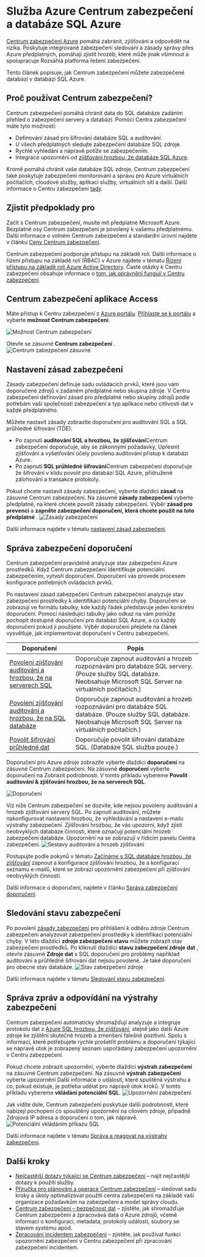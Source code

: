 <properties
   pageTitle="Služba Azure Centrum zabezpečení a databáze SQL Azure | Microsoft Azure"
   description="Tento článek popisuje, jak Centrum zabezpečení můžete zabezpečené databází v databázi SQL Azure."
   services="sql-database"
   documentationCenter="na"
   authors="TerryLanfear"
   manager="MBaldwin"
   editor=""/>

<tags
   ms.service="security-center"
   ms.devlang="na"
   ms.topic="article"
   ms.tgt_pltfrm="na"
   ms.workload="na"
   ms.date="10/18/2016"
   ms.author="terrylan"/>

# <a name="azure-security-center-and-azure-sql-database-service"></a>Služba Azure Centrum zabezpečení a databáze SQL Azure

[Centrum zabezpečení Azure](https://azure.microsoft.com/documentation/services/security-center/) pomáhá zabránit, zjišťování a odpovědět na rizika. Poskytuje integrované zabezpečení sledování a zásady správy přes Azure předplatných, pomáhají zjistit hrozeb, které může jinak všimnout a spolupracuje Rozsáhlá platforma řešení zabezpečení.

Tento článek popisuje, jak Centrum zabezpečení můžete zabezpečené databází v databázi SQL Azure.

## <a name="why-use-security-center"></a>Proč používat Centrum zabezpečení?

Centrum zabezpečení pomáhá chránit data do SQL databáze zadáním přehled o zabezpečení servery a databází. Pomocí Centra zabezpečení máte tyto možnosti:

- Definování zásad pro šifrování databáze SQL a auditování.
- U všech předplatných sledujte zabezpečení databáze SQL zdroje.
- Rychlé vyhledání a nápravě potíže se zabezpečením.
- Integrace upozornění od [zjišťování hrozbou, že databáze SQL Azure](../sql-database/sql-database-threat-detection-get-started.md).

Kromě pomáhá chránit vaše databáze SQL zdroje, Centrum zabezpečení také poskytuje zabezpečení monitorování a správu pro Azure virtuálních počítačích, cloudové služby, aplikací služby, virtuálních sítí a další. Další informace o Centru zabezpečení [tady](security-center-intro.md).

## <a name="prerequisites"></a>Zjistit předpoklady pro

Začít s Centrum zabezpečení, musíte mít předplatné Microsoft Azure. Bezplatné osy Centrum zabezpečení je povolený k vašemu předplatnému. Další informace o volném Centrum zabezpečení a standardní úrovní najdete v článku [Ceny Centrum zabezpečení](https://azure.microsoft.com/pricing/details/security-center/).

Centrum zabezpečení podporuje přístupu na základě rolí. Další informace o řízení přístupu na základě rolí (RBAC) v Azure najdete v tématu [Řízení přístupu na základě rolí Azure Active Directory](../active-directory/role-based-access-control-configure.md). Časté otázky k Centru zabezpečení obsahuje informace o [tom, jak oprávnění fungují v Centru zabezpečení](security-center-faq.md#how-are-permissions-handled-in-azure-security-center).

## <a name="access-security-center"></a>Centrum zabezpečení aplikace Access

Máte přístup k Centru zabezpečení z [Azure portálu](https://azure.microsoft.com/features/azure-portal/). [Přihlaste se k portálu](https://portal.azure.com/) a vyberte **možnost Centrum zabezpečení**.

![Možnost Centrum zabezpečení][1]

Otevře se zásuvné **Centrum zabezpečení** .
![Centrum zabezpečení zásuvné][2]

## <a name="set-security-policy"></a>Nastavení zásad zabezpečení

Zásady zabezpečení definuje sadu ovládacích prvků, které jsou vám doporučené zdrojů v zadaném předplatné nebo skupina zdroje. V Centru zabezpečení definování zásad pro předplatné nebo skupiny zdrojů podle potřebám vaší společnosti zabezpečení a typ aplikace nebo citlivosti dat v každé předplatného.

Můžete nastavit zásady zobrazíte doporučení pro auditování SQL a SQL průhledné šifrování (TDE).

- Po zapnutí **auditování SQL a hrozbou, že zjišťování**Centrum zabezpečení doporučuje, aby se zákonnými požadavky, Upřesnit zjišťování a vyšetřování účely povoleno auditování přístup k databázi Azure.
- Po zapnutí **SQL průhledné šifrování**Centrum zabezpečení doporučuje že šifrování v klidu povolit pro databázi SQL Azure, přidružené zálohování a transakce protokoly.

Pokud chcete nastavit zásady zabezpečení, vyberte dlaždici **zásad** na zásuvné Centrum zabezpečení. Na zásuvné **zásady zabezpečení** vyberte předplatné, na které chcete povolit zásady zabezpečení. Výběr **zásad pro prevenci** a **zapněte zabezpečení doporučení, která chcete použít na toto předplatné** .
![Zásady zabezpečení][3]

Další informace najdete v tématu [nastavení zásad zabezpečení](security-center-policies.md).

## <a name="manage-security-recommendation"></a>Správa zabezpečení doporučení

Centrum zabezpečení pravidelně analyzuje stav zabezpečení Azure prostředků. Když Centrum zabezpečení identifikuje potenciální zabezpečením, vytvoří doporučení. Doporučení vás provede procesem konfigurace potřebných ovládacích prvků.

Po nastavení zásad zabezpečení Centrum zabezpečení analyzuje stav zabezpečení prostředky k identifikaci potenciální chyby. Doporučení se zobrazují ve formátu tabulky, kde každý řádek představuje jeden konkrétní doporučení. Pomocí následující tabulky jako odkaz na vám pomůže pochopit dostupné doporučení pro databázi SQL Azure, a co každý doporučení pokud ji použijete. Výběr doporučení přejdete na článek vysvětluje, jak implementovat doporučení v Centru zabezpečení.

| Doporučení | Popis |
| ----- | ----- |
| [Povolení zjišťování auditování a hrozbou, že na serverech SQL](security-center-enable-auditing-on-sql-servers.md) | Doporučuje zapnout auditování a hrozeb rozpoznávání pro databáze SQL servery. (Pouze služby SQL databáze. Neobsahuje Microsoft SQL Server na virtuálních počítačích.) |
| [Povolení zjišťování auditování a hrozbou, že na SQL databáze](security-center-enable-auditing-on-sql-databases.md) | Doporučuje zapnout auditování a hrozeb rozpoznávání pro databáze SQL databáze. (Pouze služby SQL databáze. Neobsahuje Microsoft SQL Server na virtuálních počítačích.) |
| [Povolit šifrování průhledné dat](security-center-enable-transparent-data-encryption.md) | Doporučuje povolit šifrování databáze SQL. (Databáze SQL služba pouze.) |

Doporučení pro Azure zdroje zobrazíte vyberte dlaždici **doporučení** na zásuvné Centrum zabezpečení. Na zásuvné **doporučení** vyberte doporučení na Zobrazit podrobnosti. V tomto příkladu vybereme **Povolit auditování & zjišťování hrozbou, že na serverech SQL**.

![Doporučení][4]

Viz níže Centrum zabezpečení se dozvíte, kde nejsou povoleny auditování a hrozeb zjišťování servery SQL. Po zapnutí auditování, můžete nakonfigurovat nastavení hrozbou, že vyhledávání a nastavení e-mailu výstrahy zabezpečení. Zjišťování hrozbou, že vás upozorní, když zjistí neobvyklých databáze činnosti, které označují potenciální hrozeb zabezpečení databáze. Upozornění na se zobrazují v řídicím panelu Centra zabezpečení.
![Sestavy auditování a hrozeb zjišťování][5]

Postupujte podle pokynů v tématu [Začínáme s SQL databáze hrozbou, že zjišťování](../sql-database/sql-database-threat-detection-get-started.md) zapnout a konfigurace zjišťování hrozbou, že a konfiguraci seznamu e-mailů, které se zobrazí upozornění zabezpečení při zjišťování neobvyklých činností.

Další informace o doporučení, najdete v článku [Správa zabezpečení doporučení](security-center-recommendations.md).

## <a name="monitor-security-health"></a>Sledování stavu zabezpečení

Po povolení [zásady zabezpečení](security-center-policies.md) pro přihlášení k odběru zdroje Centrum zabezpečení analyzovat zabezpečení prostředky k identifikaci potenciální chyby.  V této dlaždici **zdroje zabezpečení stavu** můžete zobrazit stav zabezpečení prostředků. Po kliknutí dlaždici **stavu zabezpečení zdroje** **dat** , otevře zásuvné **Zdroje dat** s SQL doporučení pro problémy například auditování a průhledné šifrování dat nejsou povolené. Je také doporučení pro obecné stav databáze.
![Stav zabezpečení zdroje][6]

Další informace najdete v tématu [Sledování stavu zabezpečení](security-center-monitoring.md).

## <a name="manage-and-respond-to-security-alerts"></a>Správa zpráv a odpovídání na výstrahy zabezpečení

Centrum zabezpečení automaticky shromažďují analyzuje a integruje protokolu dat z [Azure SQL hrozbou, že zjišťování](../sql-database/sql-database-threat-detection-get-started.md), stejně jako další Azure zdroje ke zjištění skutečné hrozeb a zmenšení falešně pozitivní. Spolu s informací, které potřebujete rychle prošetřit problému a doporučení týkající se nápravě útok je zobrazený seznam uspořádaný zabezpečení upozornění v Centru zabezpečení.

Pokud chcete zobrazit upozornění, vyberte dlaždici **výstrah zabezpečení** na zásuvné Centrum zabezpečení. Na zásuvné **výstrah zabezpečení** vyberte upozornění Další informace o události, které spuštěná výstrahu a co, pokud existuje, je potřeba udělat pro nápravě útok kroků. V tomto příkladu vybereme **vkládání potenciální SQL**.
![Upozornění zabezpečení][7]

Jak vidíte dole, Centrum zabezpečení poskytuje další podrobnosti, které nabízejí pochopení co spouštěný upozornění na cílovém zdroje, případně Zdrojová IP adresa a doporučení o tom, jak nápravě.
![Potenciální vkládáním příkazu SQL][8]

Další informace najdete v tématu [Správa a reagovat na výstrahy zabezpečení](security-center-managing-and-responding-alerts.md).

## <a name="next-steps"></a>Další kroky

- [Nejčastější dotazy týkající se Centrum zabezpečení](security-center-faq.md) – najít nejčastější dotazy k použití služby.
- [Příručka pro plánování a operace Centrum zabezpečení](security-center-planning-and-operations-guide.md) – sledovat sadu kroky a úkoly optimalizovat použití centra zabezpečení na základě vaší organizace požadavkům na zabezpečení a model správy cloudu.
- [Centrum zabezpečení – bezpečnost dat](security-center-data-security.md) – zjistěte, jak shromažďuje Centrum zabezpečení a zpracovává data o Azure zdrojů, včetně informací o konfiguraci, metadata, protokoly událostí, soubory se stavem systému apod.
- [Zpracování incidentem zabezpečení](security-center-incident.md) – zjistěte, jak používat funkci upozornění zabezpečení v Centru zabezpečení při zpracování zabezpečení incidentem.

<!--Image references-->
[1]: ./media/security-center-sql-database/security-center.png
[2]: ./media/security-center-sql-database/security-center-blade.png
[3]: ./media/security-center-sql-database/security-policy.png
[4]: ./media/security-center-sql-database/recommendation.png
[5]: ./media/security-center-sql-database/turn-on-auditing.png
[6]: ./media/security-center-sql-database/monitor-health.png
[7]: ./media/security-center-sql-database/alert.png
[8]: ./media/security-center-sql-database/sql-injection.png
